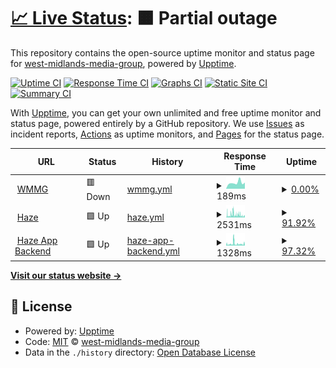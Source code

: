 # [📈 Live Status](https://uptime.midlands.media): <!--live status--> **🟧 Partial outage**

This repository contains the open-source uptime monitor and status page for [west-midlands-media-group](https://uptime.midlands.media), powered by [Upptime](https://github.com/upptime/upptime).

[![Uptime CI](https://github.com/west-midlands-media-group/upptime/workflows/Uptime%20CI/badge.svg)](https://github.com/west-midlands-media-group/upptime/actions?query=workflow%3A%22Uptime+CI%22)
[![Response Time CI](https://github.com/west-midlands-media-group/upptime/workflows/Response%20Time%20CI/badge.svg)](https://github.com/west-midlands-media-group/upptime/actions?query=workflow%3A%22Response+Time+CI%22)
[![Graphs CI](https://github.com/west-midlands-media-group/upptime/workflows/Graphs%20CI/badge.svg)](https://github.com/west-midlands-media-group/upptime/actions?query=workflow%3A%22Graphs+CI%22)
[![Static Site CI](https://github.com/west-midlands-media-group/upptime/workflows/Static%20Site%20CI/badge.svg)](https://github.com/west-midlands-media-group/upptime/actions?query=workflow%3A%22Static+Site+CI%22)
[![Summary CI](https://github.com/west-midlands-media-group/upptime/workflows/Summary%20CI/badge.svg)](https://github.com/west-midlands-media-group/upptime/actions?query=workflow%3A%22Summary+CI%22)

With [Upptime](https://upptime.js.org), you can get your own unlimited and free uptime monitor and status page, powered entirely by a GitHub repository. We use [Issues](https://github.com/west-midlands-media-group/upptime/issues) as incident reports, [Actions](https://github.com/west-midlands-media-group/upptime/actions) as uptime monitors, and [Pages](https://uptime.midlands.media) for the status page.

<!--start: status pages-->
<!-- This summary is generated by Upptime (https://github.com/upptime/upptime) -->
<!-- Do not edit this manually, your changes will be overwritten -->
<!-- prettier-ignore -->
| URL | Status | History | Response Time | Uptime |
| --- | ------ | ------- | ------------- | ------ |
| <img alt="" src="https://icons.duckduckgo.com/ip3/wmmg.uk.ico" height="13"> [WMMG](https://wmmg.uk) | 🟥 Down | [wmmg.yml](https://github.com/West-Midlands-Media-Group/upptime/commits/HEAD/history/wmmg.yml) | <details><summary><img alt="Response time graph" src="./graphs/wmmg/response-time-week.png" height="20"> 189ms</summary><br><a href="https://uptime.wmmg.uk/history/wmmg"><img alt="Response time 418" src="https://img.shields.io/endpoint?url=https%3A%2F%2Fraw.githubusercontent.com%2FWest-Midlands-Media-Group%2Fupptime%2FHEAD%2Fapi%2Fwmmg%2Fresponse-time.json"></a><br><a href="https://uptime.wmmg.uk/history/wmmg"><img alt="24-hour response time 190" src="https://img.shields.io/endpoint?url=https%3A%2F%2Fraw.githubusercontent.com%2FWest-Midlands-Media-Group%2Fupptime%2FHEAD%2Fapi%2Fwmmg%2Fresponse-time-day.json"></a><br><a href="https://uptime.wmmg.uk/history/wmmg"><img alt="7-day response time 189" src="https://img.shields.io/endpoint?url=https%3A%2F%2Fraw.githubusercontent.com%2FWest-Midlands-Media-Group%2Fupptime%2FHEAD%2Fapi%2Fwmmg%2Fresponse-time-week.json"></a><br><a href="https://uptime.wmmg.uk/history/wmmg"><img alt="30-day response time 184" src="https://img.shields.io/endpoint?url=https%3A%2F%2Fraw.githubusercontent.com%2FWest-Midlands-Media-Group%2Fupptime%2FHEAD%2Fapi%2Fwmmg%2Fresponse-time-month.json"></a><br><a href="https://uptime.wmmg.uk/history/wmmg"><img alt="1-year response time 382" src="https://img.shields.io/endpoint?url=https%3A%2F%2Fraw.githubusercontent.com%2FWest-Midlands-Media-Group%2Fupptime%2FHEAD%2Fapi%2Fwmmg%2Fresponse-time-year.json"></a></details> | <details><summary><a href="https://uptime.wmmg.uk/history/wmmg">0.00%</a></summary><a href="https://uptime.wmmg.uk/history/wmmg"><img alt="All-time uptime 65.04%" src="https://img.shields.io/endpoint?url=https%3A%2F%2Fraw.githubusercontent.com%2FWest-Midlands-Media-Group%2Fupptime%2FHEAD%2Fapi%2Fwmmg%2Fuptime.json"></a><br><a href="https://uptime.wmmg.uk/history/wmmg"><img alt="24-hour uptime 0.00%" src="https://img.shields.io/endpoint?url=https%3A%2F%2Fraw.githubusercontent.com%2FWest-Midlands-Media-Group%2Fupptime%2FHEAD%2Fapi%2Fwmmg%2Fuptime-day.json"></a><br><a href="https://uptime.wmmg.uk/history/wmmg"><img alt="7-day uptime 0.00%" src="https://img.shields.io/endpoint?url=https%3A%2F%2Fraw.githubusercontent.com%2FWest-Midlands-Media-Group%2Fupptime%2FHEAD%2Fapi%2Fwmmg%2Fuptime-week.json"></a><br><a href="https://uptime.wmmg.uk/history/wmmg"><img alt="30-day uptime 0.00%" src="https://img.shields.io/endpoint?url=https%3A%2F%2Fraw.githubusercontent.com%2FWest-Midlands-Media-Group%2Fupptime%2FHEAD%2Fapi%2Fwmmg%2Fuptime-month.json"></a><br><a href="https://uptime.wmmg.uk/history/wmmg"><img alt="1-year uptime 31.23%" src="https://img.shields.io/endpoint?url=https%3A%2F%2Fraw.githubusercontent.com%2FWest-Midlands-Media-Group%2Fupptime%2FHEAD%2Fapi%2Fwmmg%2Fuptime-year.json"></a></details>
| <img alt="" src="https://icons.duckduckgo.com/ip3/hazeband.co.uk.ico" height="13"> [Haze](https://hazeband.co.uk) | 🟩 Up | [haze.yml](https://github.com/West-Midlands-Media-Group/upptime/commits/HEAD/history/haze.yml) | <details><summary><img alt="Response time graph" src="./graphs/haze/response-time-week.png" height="20"> 2531ms</summary><br><a href="https://uptime.wmmg.uk/history/haze"><img alt="Response time 2491" src="https://img.shields.io/endpoint?url=https%3A%2F%2Fraw.githubusercontent.com%2FWest-Midlands-Media-Group%2Fupptime%2FHEAD%2Fapi%2Fhaze%2Fresponse-time.json"></a><br><a href="https://uptime.wmmg.uk/history/haze"><img alt="24-hour response time 1460" src="https://img.shields.io/endpoint?url=https%3A%2F%2Fraw.githubusercontent.com%2FWest-Midlands-Media-Group%2Fupptime%2FHEAD%2Fapi%2Fhaze%2Fresponse-time-day.json"></a><br><a href="https://uptime.wmmg.uk/history/haze"><img alt="7-day response time 2531" src="https://img.shields.io/endpoint?url=https%3A%2F%2Fraw.githubusercontent.com%2FWest-Midlands-Media-Group%2Fupptime%2FHEAD%2Fapi%2Fhaze%2Fresponse-time-week.json"></a><br><a href="https://uptime.wmmg.uk/history/haze"><img alt="30-day response time 3458" src="https://img.shields.io/endpoint?url=https%3A%2F%2Fraw.githubusercontent.com%2FWest-Midlands-Media-Group%2Fupptime%2FHEAD%2Fapi%2Fhaze%2Fresponse-time-month.json"></a><br><a href="https://uptime.wmmg.uk/history/haze"><img alt="1-year response time 2696" src="https://img.shields.io/endpoint?url=https%3A%2F%2Fraw.githubusercontent.com%2FWest-Midlands-Media-Group%2Fupptime%2FHEAD%2Fapi%2Fhaze%2Fresponse-time-year.json"></a></details> | <details><summary><a href="https://uptime.wmmg.uk/history/haze">91.92%</a></summary><a href="https://uptime.wmmg.uk/history/haze"><img alt="All-time uptime 99.48%" src="https://img.shields.io/endpoint?url=https%3A%2F%2Fraw.githubusercontent.com%2FWest-Midlands-Media-Group%2Fupptime%2FHEAD%2Fapi%2Fhaze%2Fuptime.json"></a><br><a href="https://uptime.wmmg.uk/history/haze"><img alt="24-hour uptime 95.23%" src="https://img.shields.io/endpoint?url=https%3A%2F%2Fraw.githubusercontent.com%2FWest-Midlands-Media-Group%2Fupptime%2FHEAD%2Fapi%2Fhaze%2Fuptime-day.json"></a><br><a href="https://uptime.wmmg.uk/history/haze"><img alt="7-day uptime 91.92%" src="https://img.shields.io/endpoint?url=https%3A%2F%2Fraw.githubusercontent.com%2FWest-Midlands-Media-Group%2Fupptime%2FHEAD%2Fapi%2Fhaze%2Fuptime-week.json"></a><br><a href="https://uptime.wmmg.uk/history/haze"><img alt="30-day uptime 90.02%" src="https://img.shields.io/endpoint?url=https%3A%2F%2Fraw.githubusercontent.com%2FWest-Midlands-Media-Group%2Fupptime%2FHEAD%2Fapi%2Fhaze%2Fuptime-month.json"></a><br><a href="https://uptime.wmmg.uk/history/haze"><img alt="1-year uptime 99.17%" src="https://img.shields.io/endpoint?url=https%3A%2F%2Fraw.githubusercontent.com%2FWest-Midlands-Media-Group%2Fupptime%2FHEAD%2Fapi%2Fhaze%2Fuptime-year.json"></a></details>
| <img alt="" src="https://icons.duckduckgo.com/ip3/app.hazeband.co.uk.ico" height="13"> [Haze App Backend](https://app.hazeband.co.uk) | 🟩 Up | [haze-app-backend.yml](https://github.com/West-Midlands-Media-Group/upptime/commits/HEAD/history/haze-app-backend.yml) | <details><summary><img alt="Response time graph" src="./graphs/haze-app-backend/response-time-week.png" height="20"> 1328ms</summary><br><a href="https://uptime.wmmg.uk/history/haze-app-backend"><img alt="Response time 1660" src="https://img.shields.io/endpoint?url=https%3A%2F%2Fraw.githubusercontent.com%2FWest-Midlands-Media-Group%2Fupptime%2FHEAD%2Fapi%2Fhaze-app-backend%2Fresponse-time.json"></a><br><a href="https://uptime.wmmg.uk/history/haze-app-backend"><img alt="24-hour response time 1444" src="https://img.shields.io/endpoint?url=https%3A%2F%2Fraw.githubusercontent.com%2FWest-Midlands-Media-Group%2Fupptime%2FHEAD%2Fapi%2Fhaze-app-backend%2Fresponse-time-day.json"></a><br><a href="https://uptime.wmmg.uk/history/haze-app-backend"><img alt="7-day response time 1328" src="https://img.shields.io/endpoint?url=https%3A%2F%2Fraw.githubusercontent.com%2FWest-Midlands-Media-Group%2Fupptime%2FHEAD%2Fapi%2Fhaze-app-backend%2Fresponse-time-week.json"></a><br><a href="https://uptime.wmmg.uk/history/haze-app-backend"><img alt="30-day response time 2404" src="https://img.shields.io/endpoint?url=https%3A%2F%2Fraw.githubusercontent.com%2FWest-Midlands-Media-Group%2Fupptime%2FHEAD%2Fapi%2Fhaze-app-backend%2Fresponse-time-month.json"></a><br><a href="https://uptime.wmmg.uk/history/haze-app-backend"><img alt="1-year response time 1764" src="https://img.shields.io/endpoint?url=https%3A%2F%2Fraw.githubusercontent.com%2FWest-Midlands-Media-Group%2Fupptime%2FHEAD%2Fapi%2Fhaze-app-backend%2Fresponse-time-year.json"></a></details> | <details><summary><a href="https://uptime.wmmg.uk/history/haze-app-backend">97.32%</a></summary><a href="https://uptime.wmmg.uk/history/haze-app-backend"><img alt="All-time uptime 99.59%" src="https://img.shields.io/endpoint?url=https%3A%2F%2Fraw.githubusercontent.com%2FWest-Midlands-Media-Group%2Fupptime%2FHEAD%2Fapi%2Fhaze-app-backend%2Fuptime.json"></a><br><a href="https://uptime.wmmg.uk/history/haze-app-backend"><img alt="24-hour uptime 100.00%" src="https://img.shields.io/endpoint?url=https%3A%2F%2Fraw.githubusercontent.com%2FWest-Midlands-Media-Group%2Fupptime%2FHEAD%2Fapi%2Fhaze-app-backend%2Fuptime-day.json"></a><br><a href="https://uptime.wmmg.uk/history/haze-app-backend"><img alt="7-day uptime 97.32%" src="https://img.shields.io/endpoint?url=https%3A%2F%2Fraw.githubusercontent.com%2FWest-Midlands-Media-Group%2Fupptime%2FHEAD%2Fapi%2Fhaze-app-backend%2Fuptime-week.json"></a><br><a href="https://uptime.wmmg.uk/history/haze-app-backend"><img alt="30-day uptime 92.15%" src="https://img.shields.io/endpoint?url=https%3A%2F%2Fraw.githubusercontent.com%2FWest-Midlands-Media-Group%2Fupptime%2FHEAD%2Fapi%2Fhaze-app-backend%2Fuptime-month.json"></a><br><a href="https://uptime.wmmg.uk/history/haze-app-backend"><img alt="1-year uptime 99.35%" src="https://img.shields.io/endpoint?url=https%3A%2F%2Fraw.githubusercontent.com%2FWest-Midlands-Media-Group%2Fupptime%2FHEAD%2Fapi%2Fhaze-app-backend%2Fuptime-year.json"></a></details>

<!--end: status pages-->

[**Visit our status website →**](https://uptime.midlands.media)

## 📄 License

- Powered by: [Upptime](https://github.com/upptime/upptime)
- Code: [MIT](./LICENSE) © [west-midlands-media-group](https://uptime.midlands.media)
- Data in the `./history` directory: [Open Database License](https://opendatacommons.org/licenses/odbl/1-0/)

